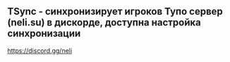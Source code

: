 ## TSync - синхронизирует игроков Тупо сервер (neli.su) в дискорде, доступна настройка синхронизации
https://discord.gg/neli
